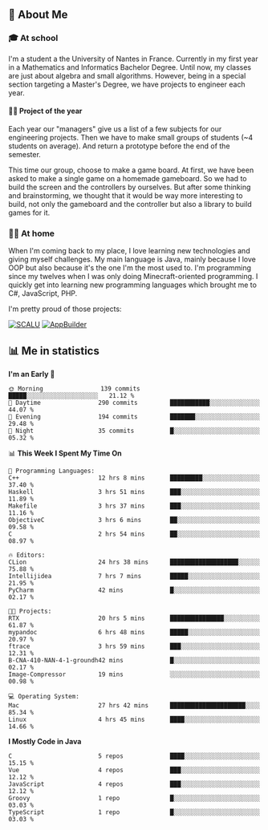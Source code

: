 ## 👀 About Me

### 🎓 At school

I'm a student a the University of Nantes in France. Currently in my first year in a Mathematics and Informatics Bachelor Degree. Until now, my classes are just about algebra and small algorithms. However, being in a special section targeting a Master's Degree, we have projects to engineer each year. 

#### 🔧🔬 Project of the year

Each year our "managers" give us a list of a few subjects for our engineering projects. Then we have to make small groups of students (~4 students on average). And return a prototype before the end of the semester.

This time our group, choose to make a game board. At first, we have been asked to make a single game on a homemade gameboard. So we had to build the screen and the controllers by ourselves. 
But after some thinking and brainstorming, we thought that it would be way more interesting to build, not only the gameboard and the controller but also a library to build games for it.

### 👨‍💻 At home

When I'm coming back to my place, I love learning new technologies and giving myself challenges. My main language is Java, mainly because I love OOP but also because it's the one I'm the most used to. I'm programming since my twelves when I was only doing Minecraft-oriented programming.  I quickly get into learning new programming languages which brought me to C#, JavaScript, PHP. 

I'm pretty proud of those projects:

[![SCALU](https://github-readme-stats.vercel.app/api/pin?username=renardfute&repo=SCALU)](https://github.com/renardfute/scalu)
[![AppBuilder](https://github-readme-stats.vercel.app/api/pin?username=pulsedev2&repo=AppBuilder)](https://github.com/pulsedev2/AppBuilder)

## 📊 Me in statistics
<!--START_SECTION:waka-->
**I'm an Early 🐤** 

```text
🌞 Morning                139 commits         █████░░░░░░░░░░░░░░░░░░░░   21.12 % 
🌆 Daytime                290 commits         ███████████░░░░░░░░░░░░░░   44.07 % 
🌃 Evening                194 commits         ███████░░░░░░░░░░░░░░░░░░   29.48 % 
🌙 Night                  35 commits          █░░░░░░░░░░░░░░░░░░░░░░░░   05.32 % 
```


📊 **This Week I Spent My Time On** 

```text
💬 Programming Languages: 
C++                      12 hrs 8 mins       █████████░░░░░░░░░░░░░░░░   37.40 % 
Haskell                  3 hrs 51 mins       ███░░░░░░░░░░░░░░░░░░░░░░   11.89 % 
Makefile                 3 hrs 37 mins       ███░░░░░░░░░░░░░░░░░░░░░░   11.16 % 
ObjectiveC               3 hrs 6 mins        ██░░░░░░░░░░░░░░░░░░░░░░░   09.58 % 
C                        2 hrs 54 mins       ██░░░░░░░░░░░░░░░░░░░░░░░   08.97 % 

🔥 Editors: 
CLion                    24 hrs 38 mins      ███████████████████░░░░░░   75.88 % 
Intellijidea             7 hrs 7 mins        █████░░░░░░░░░░░░░░░░░░░░   21.95 % 
PyCharm                  42 mins             █░░░░░░░░░░░░░░░░░░░░░░░░   02.17 % 

🐱‍💻 Projects: 
RTX                      20 hrs 5 mins       ███████████████░░░░░░░░░░   61.87 % 
mypandoc                 6 hrs 48 mins       █████░░░░░░░░░░░░░░░░░░░░   20.97 % 
ftrace                   3 hrs 59 mins       ███░░░░░░░░░░░░░░░░░░░░░░   12.31 % 
B-CNA-410-NAN-4-1-groundh42 mins             █░░░░░░░░░░░░░░░░░░░░░░░░   02.17 % 
Image-Compressor         19 mins             ░░░░░░░░░░░░░░░░░░░░░░░░░   00.98 % 

💻 Operating System: 
Mac                      27 hrs 42 mins      █████████████████████░░░░   85.34 % 
Linux                    4 hrs 45 mins       ████░░░░░░░░░░░░░░░░░░░░░   14.66 % 
```

**I Mostly Code in Java** 

```text
C                        5 repos             ████░░░░░░░░░░░░░░░░░░░░░   15.15 % 
Vue                      4 repos             ███░░░░░░░░░░░░░░░░░░░░░░   12.12 % 
JavaScript               4 repos             ███░░░░░░░░░░░░░░░░░░░░░░   12.12 % 
Groovy                   1 repo              █░░░░░░░░░░░░░░░░░░░░░░░░   03.03 % 
TypeScript               1 repo              █░░░░░░░░░░░░░░░░░░░░░░░░   03.03 % 
```




<!--END_SECTION:waka-->
